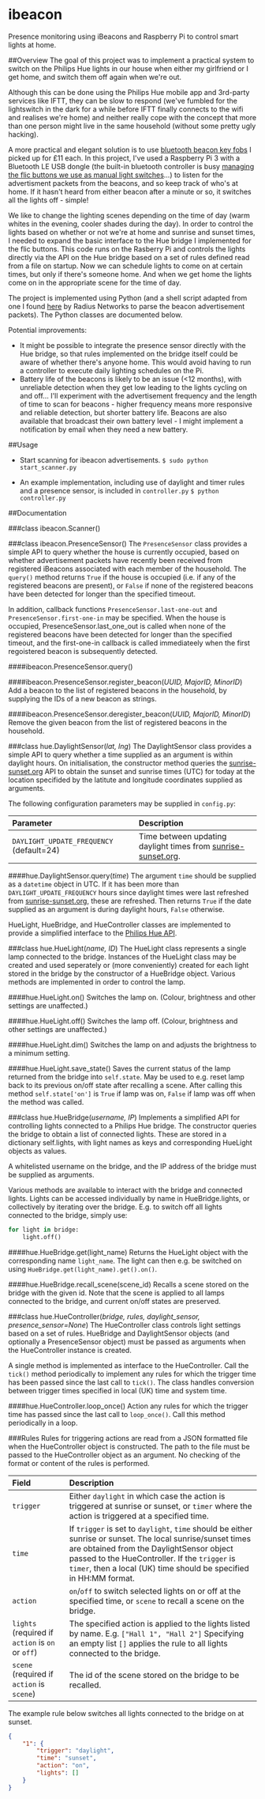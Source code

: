 # ibeacon
Presence monitoring using iBeacons and Raspberry Pi to control smart lights at home.

##Overview
The goal of this project was to implement a practical system to switch on the Philips Hue lights in our house when either my girlfriend or I get home, and switch them off again when we're out.

Although this can be done using the Philips Hue mobile app and 3rd-party services like IFTT, they can be slow to respond (we've fumbled for the lightswitch in the dark for a while before IFTT finally connects to the wifi and realises we're home) and neither really cope with the concept that more than one person might live in the same household (without some pretty ugly hacking).

A more practical and elegant solution is to use [bluetooth beacon key fobs](https://www.beaconzone.co.uk/ibeacon/PC037-E) I picked up for £11 each.  In this project, I've used a Raspberry Pi 3 with a Bluetooth LE USB dongle (the built-in bluetooth controller is busy [managing the flic buttons we use as manual light switches](https://github.com/richardtguy/flic-hue)...) to listen for the advertisment packets from the beacons, and so keep track of who's at home.  If it hasn't heard from either beacon after a minute or so, it switches all the lights off - simple!

We like to change the lighting scenes depending on the time of day (warm whites in the evening, cooler shades during the day).  In order to control the lights based on whether or not we're at home and sunrise and sunset times, I needed to expand the basic interface to the Hue bridge I implemented for the flic buttons.  This code runs on the Rasberry Pi and controls the lights directly via the API on the Hue bridge based on a set of rules defined read from a file on startup.  Now we can schedule lights to come on at certain times, but only if there's someone home.  And when we get home the lights come on in the appropriate scene for the time of day.

The project is implemented using Python (and a shell script adapted from one I found [here](http://developer.radiusnetworks.com/ibeacon/idk/ibeacon_scan) by Radius Networks to parse the beacon advertisement packets).  The Python classes are documented below.

Potential improvements:
- It  might be possible to integrate the presence sensor directly with the Hue bridge, so that rules implemented on the bridge itself could be aware of whether there's anyone home.  This would avoid having to run a controller to execute daily lighting schedules on the Pi.
- Battery life of the beacons is likely to be an issue (<12 months), with unreliable detection when they get low leading to the lights cycling on and off...  I'll experiment with the advertisement frequency and the length of time to scan for beacons - higher frequency means more responsive and reliable detection, but shorter battery life.  Beacons are also available that broadcast their own battery level - I might implement a notification by email when they need a new battery.

##Usage
- Start scanning for ibeacon advertisements.
`$ sudo python start_scanner.py`

- An example implementation, including use of daylight and timer rules and a presence sensor, is included in `controller.py`
`$ python controller.py`

##Documentation

###class ibeacon.Scanner()

###class ibeacon.PresenceSensor()
The `PresenceSensor` class provides a simple API to query whether the house is currently occupied, based on whether advertisement packets have recently been received from registered iBeacons associated with each member of the household.  The `query()` method returns `True` if the house is occupied (i.e. if any of the registered beacons are present), or `False` if none of the registered beacons have been detected for longer than the specified timeout.

In addition, callback functions `PresenceSensor.last-one-out` and `PresenceSensor.first-one-in` may be specified.  When the house is occupied, PresenceSensor.last_one_out is called when none of the registered beacons have been detected for longer than the specified timeout, and the first-one-in callback is called immediateely when the first regoistered beacon is subsequently detected.

####ibeacon.PresenceSensor.query()

####ibeacon.PresenceSensor.register_beacon(*UUID, MajorID, MinorID*)
Add a beacon to the list of registered beacons in the household, by supplying the IDs of a new beacon as strings.

####ibeacon.PresenceSensor.deregister_beacon(*UUID, MajorID, MinorID*)
Remove the given beacon from the list of registered beacons in the household.

###class hue.DaylightSensor(*lat, lng*)
The DaylightSensor class provides a simple API to query whether a time supplied as an argument is within daylight hours. On initialisation, the constructor method queries the [sunrise-sunset.org](http://www.sunrise-sunset.org) API to obtain the sunset and sunrise times (UTC) for today at the location specifided by the latitute and longitude coordinates supplied as arguments.

The following  configuration parameters may be supplied in `config.py`:

Parameter | Description
:---|:---
`DAYLIGHT_UPDATE_FREQUENCY` (default=24) | Time between updating daylight times from [sunrise-sunset.org](http://www.sunrise-sunset.org).

####hue.DaylightSensor.query(*time*)
The argument `time` should be supplied as a `datetime` object in UTC.  If it has been more than `DAYLIGHT_UPDATE_FREQUENCY` hours since daylight times were last refreshed from [sunrise-sunset.org](http://www.sunrise-sunset.org), these are refreshed.  Then returns `True` if the date supplied as an argument is during daylight hours, `False` otherwise.


HueLight, HueBridge, and HueController classes are implemented to provide a simplified interface to the [Philips Hue API](http://www.developers.meethue.com/philips-hue-api).

###class hue.HueLight(*name, ID*)
The HueLight class represents a single lamp connected to the bridge.  Instances of the HueLight class may be created and used seperately or (more conveniently) created for each light stored in the bridge by the constructor of a HueBridge object.  Various methods are implemented in order to control the lamp.

####hue.HueLight.on()
Switches the lamp on.  (Colour, brightness and other settings are unaffected.)

####hue.HueLight.off()
Switches the lamp off.  (Colour, brightness and other settings are unaffected.)

####hue.HueLight.dim()
Switches the lamp on and adjusts the brightness to a minimum setting.

####hue.HueLight.save_state()
Saves the current status of the lamp returned from the bridge into `self.state`.  May be used to e.g. reset lamp back to its previous on/off state after recalling a scene.  After calling this method `self.state['on']` is `True` if lamp was on, `False` if lamp was off when the method was called.

###class hue.HueBridge(*username, IP*)
Implements a simplified API for controlling lights connected to a Philips Hue bridge.  The constructor queries the bridge to obtain a list of connected lights.  These are stored in a dictionary self.lights, with light names as keys and corresponding HueLight objects as values.

A whitelisted username on the bridge, and the IP address of the bridge must be supplied as arguments.

Various methods are available to interact with the bridge and connected lights.  Lights can be accessed individually by name in HueBridge.lights, or collectively by iterating over the bridge.  E.g. to switch off all lights connected to the bridge, simply use:
```python
for light in bridge:
	light.off()
```

####hue.HueBridge.get(light_name)
Returns the HueLight object with the corresponding name `light_name`.  The light can then e.g. be switched on using `HueBridge.get(light_name).get().on()`.

####hue.HueBridge.recall\_scene(scene\_id)
Recalls a scene stored on the bridge with the given id.  Note that the scene is applied to all lamps connected to the bridge, and current on/off states are preserved.

###class hue.HueController(*bridge, rules, daylight_sensor, presence_sensor=None*)
The HueController class controls light settings based on a set of rules.  HueBridge and DaylightSensor objects (and optionally a PresenceSensor object) must be passed as arguments when the HueController instance is created.

A single method is implemented as interface to the HueController.  Call the `tick()` method periodically to implement any rules for which the trigger time has been passed since the last call to `tick()`.  The class handles conversion between trigger times specified in local (UK) time and system time.

####hue.HueController.loop_once()
Action any rules for which the trigger time has passed since the last call to `loop_once()`.  Call this method periodically in a loop.

###Rules
Rules for triggering actions are read from a JSON formatted file when the HueController object is constructed.  The path to the file must be passed to the HueController object as an argument. No checking of the format or content of the rules is performed.

| Field | Description |
|:---|:---|
| `trigger` | Either `daylight` in which case the action is triggered at sunrise or sunset, or `timer` where the action is triggered at a specified time. |
| `time` | If `trigger` is set to `daylight`, `time` should be either sunrise or sunset.  The local sunrise/sunset times are obtained from the DaylightSensor object passed to the HueController. If the `trigger` is `timer`, then a local (UK) time should be specified in HH:MM format.|
| `action` | `on`/`off` to switch selected lights on or off at the specified time, or `scene` to recall a scene on the bridge. |
| `lights` (required if `action` is `on` or `off`) | The specified action is applied to the lights listed by name.  E.g. `["Hall 1", "Hall 2"]` Specifying an empty list `[]` applies the rule to all lights connected to the bridge. |
| `scene` (required if `action` is `scene`) | The id of the scene stored on the bridge to be recalled. | 

The example rule below switches all lights connected to the bridge on at sunset.

```json
{
	"1": {
		"trigger": "daylight",
		"time": "sunset",
		"action": "on",
		"lights": []
	}
}
```

